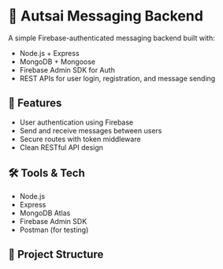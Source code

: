 # 📨 Autsai Messaging Backend

A simple Firebase-authenticated messaging backend built with:

- Node.js + Express
- MongoDB + Mongoose
- Firebase Admin SDK for Auth
- REST APIs for user login, registration, and message sending

## 🔧 Features

- User authentication using Firebase
- Send and receive messages between users
- Secure routes with token middleware
- Clean RESTful API design

## 🛠️ Tools & Tech

- Node.js
- Express
- MongoDB Atlas
- Firebase Admin SDK
- Postman (for testing)

## 📂 Project Structure

